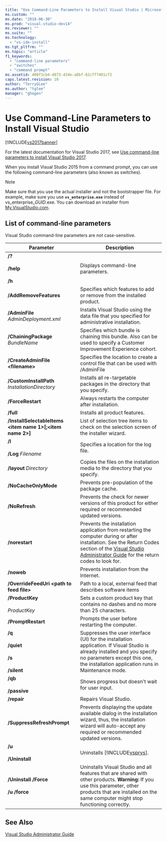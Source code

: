 ```yaml
---
title: "Use Command-Line Parameters to Install Visual Studio | Microsoft Docs"
ms.custom: ""
ms.date: "2018-06-30"
ms.prod: "visual-studio-dev14"
ms.reviewer: ""
ms.suite: ""
ms.technology: 
  - "vs-ide-install"
ms.tgt_pltfrm: ""
ms.topic: "article"
f1_keywords: 
  - "command-line parameters"
  - "switches"
  - "command prompt"
ms.assetid: 480f3cb4-d873-434e-a8bf-82cff7401cf2
caps.latest.revision: 10
author: "TerryGLee"
ms.author: "tglee"
manager: "ghogen"
---
```

# Use Command-Line Parameters to Install Visual Studio
[!INCLUDE[vs2017banner](../includes/vs2017banner.md)]

For the latest documentation for Visual Studio 2017, see [Use command-line parameters to install Visual Studio 2017](https://docs.microsoft.com/visualstudio/install/use-command-line-parameters-to-install-visual-studio).

When you install Visual Studio 2015 from a command prompt, you can use the following command-line parameters (also known as switches).  
  
> [!NOTE]
>  Make sure that you use the actual installer and not the bootstrapper file. For example, make sure you use **`vs_enterprise.exe`** instead of vs_enterprise_*GUID*.exe. You can download an installer from [My.VisualStudio.com](https://my.visualstudio.com/downloads?q=visual%20studio%20enterprise%202015).  
  
## List of command-line parameters  
 Visual Studio command-line parameters are not case-sensitive.  
  
|Parameter|Description|  
|---------------|-----------------|  
|**/?**<br /><br /> **/help**<br /><br /> **/h**|Displays command-line parameters.|  
|**/AddRemoveFeatures**|Specifies which features to add or remove from the installed product.|  
|**/AdminFile** *AdminDeployment.xml*|Installs Visual Studio using the data file that you specified for administrative installation.|  
|**/ChainingPackage** *BundleName*|Specifies which bundle is chaining this bundle. Also can be used to specify a Customer Improvement Experience cohort.|  
|**/CreateAdminFile \<filename>**|Specifies the location to create a control file that can be used with /AdminFile|  
|**/CustomInstallPath** *InstallationDirectory*|Installs all re-targetable packages in the directory that you specify.|  
|**/ForceRestart**|Always restarts the computer after installation.|  
|**/full**|Installs all product features.|  
|**/InstallSelectableItems \<item name 1>[;\<item name 2>]**|List of selection tree items to check on the selection screen of the installer wizard.|  
|**/l**<br /><br /> **/Log** *Filename*|Specifies a location for the log file.|  
|**/layout** *Directory*|Copies the files on the installation media to the directory that you specify.|  
|**/NoCacheOnlyMode**|Prevents pre-population of the package cache.|  
|**/NoRefresh**|Prevents the check for newer versions of this product for either required or recommended updated versions.|  
|**/norestart**|Prevents the installation application from restarting the computer during or after installation. See the Return Codes section of the [Visual Studio Administrator Guide](../install/visual-studio-administrator-guide.md) for the return codes to look for.|  
|**/noweb**|Prevents installation from the Internet.|  
|**/OverrideFeedUri \<path to feed file>**|Path to a local, external feed that describes software items|  
|**/ProductKey**<br /><br /> *ProductKey*|Sets a custom product key that contains no dashes and no more than 25 characters.|  
|**/PromptRestart**|Prompts the user before restarting the computer.|  
|**/q**<br /><br /> **/quiet**<br /><br /> **/s**<br /><br /> **/silent**|Suppresses the user interface (UI) for the installation application. If Visual Studio is already installed and you specify no parameters except this one, the installation application runs in Maintenance mode.|  
|**/qb**<br /><br /> **/passive**|Shows progress but doesn't wait for user input.|  
|**/repair**|Repairs Visual Studio.|  
|**/SuppressRefreshPrompt**|Prevents displaying the update available dialog in the installation wizard, thus, the installation wizard will auto-accept any required or recommended updated versions.|  
|**/u**<br /><br /> **/Uninstall**|Uninstalls [!INCLUDE[vsprvs](../includes/vsprvs-md.md)].|  
|**/Uninstall /Force**<br /><br /> **/u /force**|Uninstalls Visual Studio and all features that are shared with other products. **Warning:**  If you use this parameter, other products that are installed on the same computer might stop functioning correctly.|  
  
## See Also  
 [Visual Studio Administrator Guide](../install/visual-studio-administrator-guide.md)